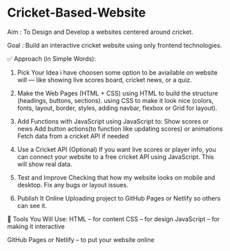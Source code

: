 # Cricket-Based-Website
Aim : To Design and Develop a websites centered around cricket.

Goal : Build an interactive cricket website using only frontend technologies.

✅ Approach (in Simple Words):

1. Pick Your Idea
i have choosen some option to be aviailable on website will — like showing live scores board, cricket news, or a quiz.

2. Make the Web Pages (HTML + CSS)
using HTML to build the structure (headings, buttons, sections).
using CSS to make it look nice (colors, fonts, layout, border, styles, adding navbar, flexbox or Grid for layout).

3. Add Functions with JavaScript
using JavaScript to: Show scores or news
Add button actions(to function like updating scores) or animations
Fetch data from a cricket API if needed

4. Use a Cricket API (Optional)
If you want live scores or player info, you can connect your website to a free cricket API using JavaScript. This will show real data.

5. Test and Improve
Checking that how my website looks on mobile and desktop. Fix any bugs or layout issues.

6. Publish It Online
Uploading project to GitHub Pages or Netlify so others can see it.


🧰 Tools You Will Use:
HTML – for content
CSS – for design
JavaScript – for making it interactive

GitHub Pages or Netlify – to put your website online
